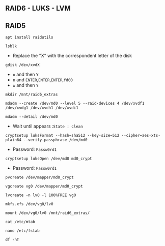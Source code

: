 ## RAID6 - LUKS - LVM
## RAID5
```
apt install raidutils
```
```
lsblk
```
* Replace the "X" with the correspondent letter of the disk
```
gdisk /dev/xvdX
```
* `o` and then `Y`
* `n` and `ENTER`,`ENTER`,`ENTER`,`fd00`
* `w` and then `Y`
```
mkdir /mnt/raid6_extras
```
```
mdadm --create /dev/md0 --level 5 --raid-devices 4 /dev/xvdf1 /dev/xvdg1 /dev/xvdh1 /dev/xvdi1
```
```
mdadm --detail /dev/md0
```
* Wait until appears :`State : clean`
```
cryptsetup luksFormat --hash=sha512 --key-size=512 --cipher=aes-xts-plain64 --verify-passphrase /dev/md0
```
* Password: `Passw0rd1`
```
cryptsetup luksOpen /dev/md0 md0_crypt
```
* Password: `Passw0rd1`
```
pvcreate /dev/mapper/md0_crypt
```
```
vgcreate vg0 /dev/mapper/md0_crypt
```
```
lvcreate -n lv0 -l 100%FREE vg0
```
```
mkfs.xfs /dev/vg0/lv0
```
```
mount /dev/vg0/lv0 /mnt/raid6_extras/
```
```
cat /etc/mtab
```
```
nano /etc/fstab
```
```
df -hT
```
